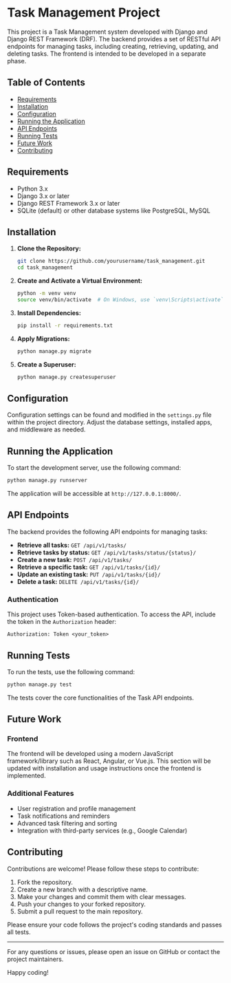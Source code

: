 # Task Management Project

This project is a Task Management system developed with Django and Django REST Framework (DRF). The backend provides a set of RESTful API endpoints for managing tasks, including creating, retrieving, updating, and deleting tasks. The frontend is intended to be developed in a separate phase.

## Table of Contents

- [Requirements](#requirements)
- [Installation](#installation)
- [Configuration](#configuration)
- [Running the Application](#running-the-application)
- [API Endpoints](#api-endpoints)
- [Running Tests](#running-tests)
- [Future Work](#future-work)
- [Contributing](#contributing)

## Requirements

- Python 3.x
- Django 3.x or later
- Django REST Framework 3.x or later
- SQLite (default) or other database systems like PostgreSQL, MySQL

## Installation

1. **Clone the Repository:**

   ```bash
   git clone https://github.com/yourusername/task_management.git
   cd task_management
   ```

2. **Create and Activate a Virtual Environment:**

   ```bash
   python -m venv venv
   source venv/bin/activate  # On Windows, use `venv\Scripts\activate`
   ```

3. **Install Dependencies:**

   ```bash
   pip install -r requirements.txt
   ```

4. **Apply Migrations:**

   ```bash
   python manage.py migrate
   ```

5. **Create a Superuser:**

   ```bash
   python manage.py createsuperuser
   ```

## Configuration

Configuration settings can be found and modified in the `settings.py` file within the project directory. Adjust the database settings, installed apps, and middleware as needed.

## Running the Application

To start the development server, use the following command:

```bash
python manage.py runserver
```

The application will be accessible at `http://127.0.0.1:8000/`.

## API Endpoints

The backend provides the following API endpoints for managing tasks:

- **Retrieve all tasks:** `GET /api/v1/tasks/`
- **Retrieve tasks by status:** `GET /api/v1/tasks/status/{status}/`
- **Create a new task:** `POST /api/v1/tasks/`
- **Retrieve a specific task:** `GET /api/v1/tasks/{id}/`
- **Update an existing task:** `PUT /api/v1/tasks/{id}/`
- **Delete a task:** `DELETE /api/v1/tasks/{id}/`

### Authentication

This project uses Token-based authentication. To access the API, include the token in the `Authorization` header:

```http
Authorization: Token <your_token>
```

## Running Tests

To run the tests, use the following command:

```bash
python manage.py test
```

The tests cover the core functionalities of the Task API endpoints.

## Future Work

### Frontend

The frontend will be developed using a modern JavaScript framework/library such as React, Angular, or Vue.js. This section will be updated with installation and usage instructions once the frontend is implemented.

### Additional Features

- User registration and profile management
- Task notifications and reminders
- Advanced task filtering and sorting
- Integration with third-party services (e.g., Google Calendar)

## Contributing

Contributions are welcome! Please follow these steps to contribute:

1. Fork the repository.
2. Create a new branch with a descriptive name.
3. Make your changes and commit them with clear messages.
4. Push your changes to your forked repository.
5. Submit a pull request to the main repository.

Please ensure your code follows the project's coding standards and passes all tests.

---

For any questions or issues, please open an issue on GitHub or contact the project maintainers.

Happy coding!